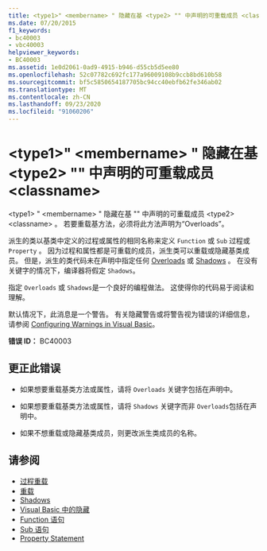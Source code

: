 ```yaml
---
title: <type1>" <membername> " 隐藏在基 <type2> "" 中声明的可重载成员 <classname>
ms.date: 07/20/2015
f1_keywords:
- bc40003
- vbc40003
helpviewer_keywords:
- BC40003
ms.assetid: 1e0d2061-0ad9-4915-b946-d55cb5d5ee80
ms.openlocfilehash: 52c07782c692fc177a96009108b9ccb8bd610b58
ms.sourcegitcommit: bf5c5850654187705bc94cc40ebfb62fe346ab02
ms.translationtype: MT
ms.contentlocale: zh-CN
ms.lasthandoff: 09/23/2020
ms.locfileid: "91060206"
---
```

# <a name="type1-membername-shadows-an-overloadable-member-declared-in-the-base-type2-classname"></a>\<type1>" \<membername> " 隐藏在基 \<type2> "" 中声明的可重载成员 \<classname>

\<type1> " \<membername> " 隐藏在基 "" 中声明的可重载成员 \<type2> \<classname> 。 若要重载基方法，必须将此方法声明为“Overloads”。  
  
 派生的类以基类中定义的过程或属性的相同名称来定义 `Function` 或 `Sub` 过程或 `Property` 。 因为过程和属性都是可重载的成员，派生类可以重载或隐藏基类成员。 但是，派生的类代码未在声明中指定任何 [Overloads](../language-reference/modifiers/overloads.md) 或 [Shadows](../language-reference/modifiers/shadows.md) 。 在没有关键字的情况下，编译器将假定 `Shadows`。  
  
 指定 `Overloads` 或 `Shadows`是一个良好的编程做法。 这使得你的代码易于阅读和理解。  
  
 默认情况下，此消息是一个警告。 有关隐藏警告或将警告视为错误的详细信息，请参阅 [Configuring Warnings in Visual Basic](/visualstudio/ide/configuring-warnings-in-visual-basic)。  
  
 **错误 ID：** BC40003  
  
## <a name="to-correct-this-error"></a>更正此错误  
  
- 如果想要重载基类方法或属性，请将 `Overloads` 关键字包括在声明中。  
  
- 如果想要重载基类方法或属性，请将 `Shadows` 关键字而非 `Overloads`包括在声明中。  
  
- 如果不想重载或隐藏基类成员，则更改派生类成员的名称。  
  
## <a name="see-also"></a>请参阅

- [过程重载](../programming-guide/language-features/procedures/procedure-overloading.md)
- [重载](../language-reference/modifiers/overloads.md)
- [Shadows](../language-reference/modifiers/shadows.md)
- [Visual Basic 中的隐藏](../programming-guide/language-features/declared-elements/shadowing.md)
- [Function 语句](../language-reference/statements/function-statement.md)
- [Sub 语句](../language-reference/statements/sub-statement.md)
- [Property Statement](../language-reference/statements/property-statement.md)
